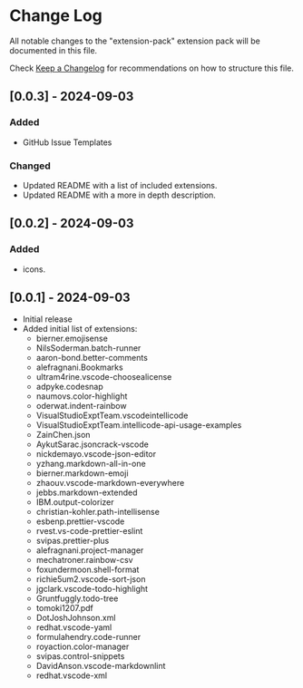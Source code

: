 # Change Log

All notable changes to the "extension-pack" extension pack will be documented in this file.

Check [Keep a Changelog](http://keepachangelog.com/) for recommendations on how to structure this file.

## [0.0.3] - 2024-09-03

### Added

- GitHub Issue Templates

### Changed

- Updated README with a list of included extensions.
- Updated README with a more in depth description.

## [0.0.2] - 2024-09-03

### Added

- icons.

## [0.0.1] - 2024-09-03

- Initial release
- Added initial list of extensions:
  - bierner.emojisense
  - NilsSoderman.batch-runner
  - aaron-bond.better-comments
  - alefragnani.Bookmarks
  - ultram4rine.vscode-choosealicense
  - adpyke.codesnap
  - naumovs.color-highlight
  - oderwat.indent-rainbow
  - VisualStudioExptTeam.vscodeintellicode
  - VisualStudioExptTeam.intellicode-api-usage-examples
  - ZainChen.json
  - AykutSarac.jsoncrack-vscode
  - nickdemayo.vscode-json-editor
  - yzhang.markdown-all-in-one
  - bierner.markdown-emoji
  - zhaouv.vscode-markdown-everywhere
  - jebbs.markdown-extended
  - IBM.output-colorizer
  - christian-kohler.path-intellisense
  - esbenp.prettier-vscode
  - rvest.vs-code-prettier-eslint
  - svipas.prettier-plus
  - alefragnani.project-manager
  - mechatroner.rainbow-csv
  - foxundermoon.shell-format
  - richie5um2.vscode-sort-json
  - jgclark.vscode-todo-highlight
  - Gruntfuggly.todo-tree
  - tomoki1207.pdf
  - DotJoshJohnson.xml
  - redhat.vscode-yaml
  - formulahendry.code-runner
  - royaction.color-manager
  - svipas.control-snippets
  - DavidAnson.vscode-markdownlint
  - redhat.vscode-xml